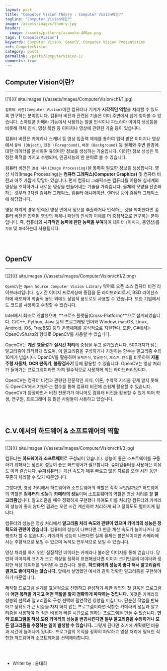 ```yaml
---
layout: post
title: "Computer Vision Theory : Computer Vision이란?"
tagline: "Computer Vision이란?"
image: /assets/images/theory.jpg
header:
  image: /assets/patterns/asanoha-400px.png
tags: ['ComputerVision']
keywords: Computer Vision, OpenCV, Computer Vision Presentation
ref: ComputerVision
category: posts
permalink: /posts/ComputerVision-1/
comments: true
---
```


## Computer Vision이란? ##
----------

![1]({{ site.images }}/assets/images/ComputerVision/ch1/1.jpg)

`컴퓨터 비전(Computer Vision)`이란 컴퓨터나 기계가 **시각적인 역할**을 처리할 수 있도록 연구하는 분야입니다. 컴퓨터 비전과 관련된 기술은 이미 주변에서 쉽게 찾아볼 수 있습니다. 스마트폰 카메라 기능에서 사용되는 얼굴 인식이나 파노라마 이미지 생성등을 비롯해 객체 인식, 영상 복원 등 이미지나 영상에 관련된 기술 등이 있습니다. 

컴퓨터 비전은 카메라나 스캐너 등 영상 입출력 매체를 통하여 입력 받은 이미지나 영상에서 `물체 (Object)`, `전경 (Foreground)`, `배경 (Background)` 등 물체와 주변 환경에 대한 데이터를 분석하여 유의미한 정보를 생성하는 기술입니다. 이러한 정보 생성은 특정한 목적을 가지고 수행되며, 인공지능의 한 분야로 볼 수 있습니다.

컴퓨터 비전은 `영상 처리(Image Processing)`을 통하여 필요한 정보를 생성합니다. 영상 처리(Image Processing)는 **컴퓨터 그래픽스(Computer Graphics)** 및 컴퓨터 비전과 아주 가깝게 맞닿아 있습니다. 먼저 컴퓨터 그래픽스는 컴퓨터를 이용해 실세계의 영상을 조작하거나 새로운 영상을 만들어내는 기술을 가리킵니다. 물체의 모양을 단순화하는 것부터 3차원 컴퓨터 그래픽스, 컴퓨터 애니메이션, 렌더링 등이 컴퓨터 그래픽스에 해당합니다. 

영상 처리의 경우 입력된 영상 안에서 정보를 추출하거나 인식하는 것을 의미한다면 컴퓨터 비전은 입력된 영상의 객체나 패턴의 인식과 이해를 더 중점적으로 연구하는 분야입니다.
즉, 컴퓨터의 **시각적인 능력에 판단 능력을 부여**하여 데이터 (이미지, 동영상)를 `가공` 및 `해석`하는데 사용됩니다.

<br>
<br>

## OpenCV ##
----------

![2]({{ site.images }}/assets/images/ComputerVision/ch1/2.png)

`OpenCV`는 `Open Source Computer Vision Library` 약어로 오픈 소스 컴퓨터 비전 라이브러리입니다. 실시간 이미지 프로세싱에 중점을 둔 라이브러리로서, BSD 라이선스하에 배포되어 학술적 용도 외에도 상업적 용도로도 사용할 수 있습니다. 또한 기업에서도 코드를 사용하고 수정할 수 있습니다.

Intel에서 최초로 개발했으며, **크로스 플랫폼(Cross-Platform)**으로 설계되었습니다. C/C++, Python, Java 등의 프로그래밍 언어와 Window, macOS, Linux, Android, iOS, FreeBSD 등의 운영체제를 공식적으로 지원한다. 또한, C#에서는 OpenCvSharp의 형태로 OpenCV를 사용할 수 있습니다.

OpenCV는 **계산 효율성**과 **실시간 처리**에 중점을 두고 설계됬습니다. 500가지가 넘는 알고리즘이 최적화돼 있으며, 이 알고리즘을 구성하거나 지원하는 함수는 알고리즘 수의 10배가 넘습니다. OpenCV를 활용하여 `물체인식`, `얼굴인식`, `제스처 인식`을 비롯하여 **자율 주행 자동차**, **OCR 판독기**, **불량검사기** 등에 활용할 수 있습니다. OpenCV는 영상 처리가 들어가는 프로그램이라면 가히 필수적으로 사용하게 되는 라이브러리입니다.

OpenCV는 컴퓨터 비전과 관련된 전문적인 지식, 이론, 수학적 지식을 깊게 알지 못해도 OpenCV에서 지원하는 함수를 통해 컴퓨터 비전에 손쉽게 활용할 수 있습니다. OpenCV가 등장하면서 비전 전문가가 아니어도 컴퓨터 비전을 활용할 수 있게 되어 학생, 연구원, 프로그래머 등 많은 사람들이 사용하고 있습니다.

<br>
<br>

## C.V.에서의 하드웨어 & 소프트웨어의 역할 ##
----------

![3]({{ site.images }}/assets/images/ComputerVision/ch1/3.jpg)

컴퓨터는 **하드웨어**와 **소프트웨어**로 구성되어 있습니다. 성능이 좋은 소프트웨어를 구동하기 위해서는 당연히 성능이 좋은 하드웨어가 필요합니다. 슈퍼컴퓨터를 사용하는 이유도 이와 같습니다. 슈퍼컴퓨터는 계산 속도가 매우 빠르고 많은 자료를 오랜 시간 동안 꾸준히 처리할 수 있기 때문입니다.

그렇다면, 영상 처리에서 하드웨어와 소프트웨어의 역할은 각각 무엇일까요? 하드웨어의 역할은 **컴퓨터의 성능**과 **카메라의 성능**이며 소프트웨어의 역할은 영상 처리를 할 **알고리즘**입니다. 알고리즘을 매우 정확하게 구현했다 하여도 이를 처리할 컴퓨터와 카메라의 성능이 좋지 않다면 결과는 오랜 시간 계산하여 처리하게 되고 정확도도 떨어지게 됩니다. 

컴퓨터의 성능은 영상 처리에서 **알고리즘 처리 속도와 관련이 있으며 카메라의 성능은 정확도와 관련이 있습니다.** 컴퓨터의 성능이 나쁘다면 그 만큼 계산 속도가 늘어나거나 실행조차 할 수 없습니다. 카메라의 성능이 나쁘다면 실제 물체는 붉은색이지만 카메라에서는 주황색으로 보일 수 있으며 녹색도 연두색으로 보일 수 있습니다.

영상 처리를 하기 위한 실질적인 데이터는 카메라나 불러온 이미지를 통해 얻습니다. 당연히 이미지의 크기가 크고 색상을 정확히 표현해냈다면 이미지 크기만큼의 데이터와 정확한 색상 데이터를 얻어낼 수 있습니다. 물론, **하드웨어의 성능이 좋다 해서 알고리즘의 결과도 좋아지지는 않습니다.** 앞에서 설명했던 예시와 같이 정확한 알고리즘을 구현해야 하기 때문입니다. 

제작할 프로그램 설계를 효율적으로 진행하고 완성하기 위한 작업의 첫 걸음은 프로그램이 **어떤 목적을 가지고 어떤 역할을 할지 정확하게 파악하는 것입니다.** 이것은 카메라의 성능의 선택과 알고리즘의 구성 선택에 필연적인 영향을 미칩니다. 단순한 작업을 반복하고 정확도가 큰 비중을 차지 하지 않는 프로그램이라면 적합한 카메라의 성능과 알고리즘을 사용하여 더 적은 비용과 빠른 시간으로 원하는 프로그램을 만들 수 있습니다. **만약 프로그램을 작성 도중 카메라의 성능을 변경시킨다면 일부 알고리즘을 수정하거나 모든 알고리즘을 수정하는 일이 발생할 수 있습니다.** 그렇게 된다면 초기에 계획했던 비용과 시간이 늘어나게 됩니다. 프로그램의 목적을 정확히 파악하고 영상 처리에 필요한 적합한 하드웨어와 소프트웨어를 선택해야합니다.

<br>
<br>

* Writer by : 윤대희